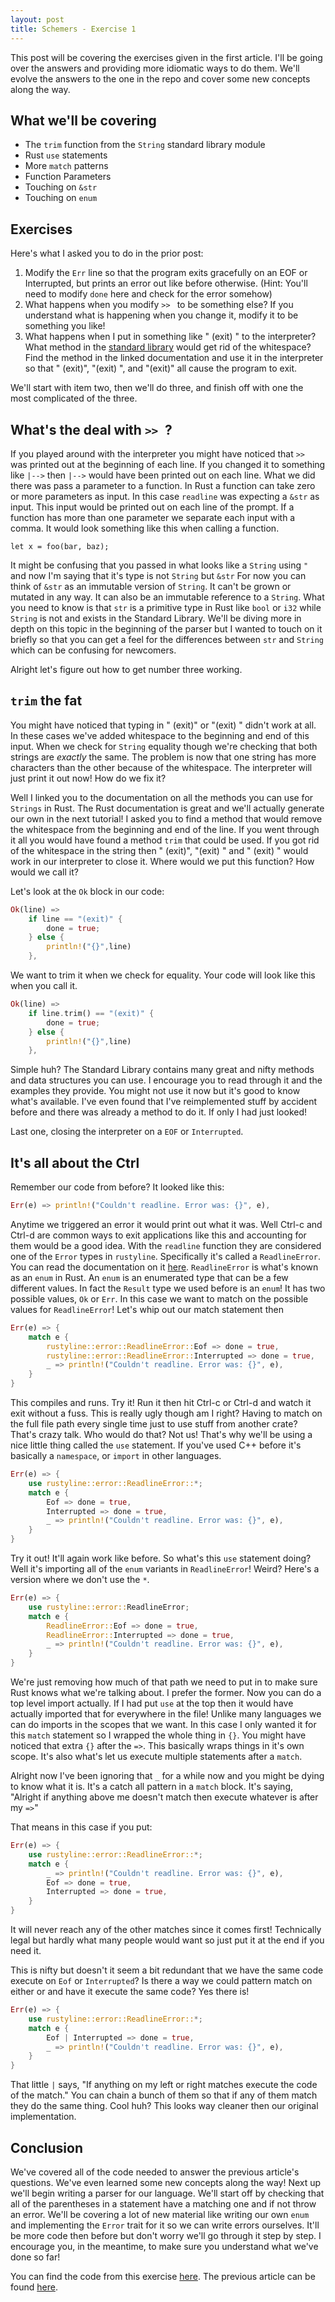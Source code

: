 ```yaml
---
layout: post
title: Schemers - Exercise 1
---
```


This post will be covering the exercises given in the first article.
I'll be going over the answers and providing more idiomatic ways to do
them. We'll evolve the answers to the one in the repo and cover some new
concepts along the way.

## What we'll be covering

- The `trim` function from the `String` standard library module
- Rust `use` statements
- More `match` patterns
- Function Parameters
- Touching on `&str`
- Touching on `enum`

## Exercises
Here's what I asked you to do in the prior post:

1. Modify the `Err` line so that the program exits gracefully on an EOF
  or Interrupted, but prints an error out like before otherwise.
  (Hint: You'll need to modify `done` here and check for the error
  somehow)
2. What happens when you modify `>> ` to be something else? If you
   understand what is happening when you change it, modify it to be
   something you like!
3. What happens when I put in something like "      (exit)      " to the
   interpreter? What method in the [standard
   library](https://doc.rust-lang.org/std/string/struct.String.html) would get rid of
   the whitespace? Find the method in the linked documentation and use it
   in the interpreter so that "    (exit)", "(exit)    ", and "(exit)"
   all cause the program to exit.

We'll start with item two, then we'll do three, and finish off with one
the most complicated of the three.

## What's the deal with `>> `?
If you played around with the interpreter you might have noticed that
`>> ` was printed out at the beginning of each line. If you changed it
to something like `|-->` then `|-->` would have been printed out on each
line. What we did there was pass a parameter to a function. In Rust
a function can take zero or more parameters as input. In this case
`readline` was expecting a `&str` as input. This input would be printed
out on each line of the prompt. If a function has more than one
parameter we separate each input with a comma. It would look something
like this when calling a function.

```
let x = foo(bar, baz);
```

It might be confusing that you passed in what looks like a `String`
using `"` and now I'm saying that it's type is not `String` but `&str`
For now you can think of `&str` as an immutable version of `String`.
It can't be grown or mutated in any way. It can also be an immutable
reference to a `String`. What you need to know is that `str` is a
primitive type in Rust like `bool` or `i32` while `String` is not and
exists in the Standard Library. We'll be diving more in depth on this
topic in the beginning of the parser but I wanted to touch on it
briefly so that you can get a feel for the differences between `str`
and `String` which can be confusing for newcomers.

Alright let's figure out how to get number three working.

## `trim` the fat
You might have noticed that typing in " (exit)" or "(exit) " didn't work
at all. In these cases we've added whitespace to the beginning and end
of this input. When we check for `String` equality though we're checking
that both strings are *exactly* the same. The problem is now that one
string has more characters than the other because of the whitespace. The
interpreter will just print it out now! How do we fix it?

Well I linked you to the documentation on all the methods you can use
for `Strings` in Rust. The Rust documentation is great and we'll
actually generate our own in the next tutorial! I asked you to find
a method that would remove the whitespace from the beginning and end of
the line. If you went through it all you would have found a method
`trim` that could be used. If you got rid of the whitespace in the
string then " (exit)", "(exit) " and " (exit) " would work in our
interpreter to close it. Where would we put this function? How would we
call it?

Let's look at the `Ok` block in our code:

```rust
Ok(line) =>
    if line == "(exit)" {
        done = true;
    } else {
        println!("{}",line)
    },
```

We want to trim it when we check for equality. Your code will look like
this when you call it.

```rust
Ok(line) =>
    if line.trim() == "(exit)" {
        done = true;
    } else {
        println!("{}",line)
    },
```

Simple huh? The Standard Library contains many great and nifty methods
and data structures you can use. I encourage you to read through it and
the examples they provide. You might not use it now but it's good to
know what's available. I've even found that I've reimplemented stuff by
accident before and there was already a method to do it. If only I had
just looked!

Last one, closing the interpreter on a `EOF` or `Interrupted`.

## It's all about the Ctrl
Remember our code from before? It looked like this:

```rust
Err(e) => println!("Couldn't readline. Error was: {}", e),
```

Anytime we triggered an error it would print out what it was. Well
Ctrl-c and Ctrl-d are common ways to exit applications like this and
accounting for them would be a good idea. With the `readline` function
they are considered one of the `Error` types in `rustyline`.
Specifically it's called a `ReadlineError`. You can read the
documentation on it
[here](https://kkawakam.github.io/rustyline/rustyline/error/enum.ReadlineError.html). `ReadlineError` is what's known as an
`enum` in Rust. An `enum` is an enumerated type that can be a few
different values. In fact the `Result` type we used before is an `enum`!
It has two possible values, `Ok` or `Err`. In this case we want to match
on the possible values for `ReadlineError`! Let's whip out our match
statement then

```rust
Err(e) => {
    match e {
        rustyline::error::ReadlineError::Eof => done = true,
        rustyline::error::ReadlineError::Interrupted => done = true,
        _ => println!("Couldn't readline. Error was: {}", e),
    }
}
```
This compiles and runs. Try it! Run it then hit Ctrl-c or Ctrl-d and watch
it exit without a fuss. This is really ugly though am I right? Having to
match on the full file path every single time just to use stuff from
another crate? That's crazy talk. Who would do that? Not us! That's why
we'll be using a nice little thing called the `use` statement. If you've
used C++ before it's basically a `namespace`, or `import` in other
languages.

```rust
Err(e) => {
    use rustyline::error::ReadlineError::*;
    match e {
        Eof => done = true,
        Interrupted => done = true,
        _ => println!("Couldn't readline. Error was: {}", e),
    }
}
```

Try it out! It'll again work like before. So what's this `use` statement
doing? Well it's importing all of the `enum` variants in
`ReadlineError`! Weird? Here's a version where we don't use the `*`.

```rust
Err(e) => {
    use rustyline::error::ReadlineError;
    match e {
        ReadlineError::Eof => done = true,
        ReadlineError::Interrupted => done = true,
        _ => println!("Couldn't readline. Error was: {}", e),
    }
}
```

We're just removing how much of that path we need to put in to make sure
Rust knows what we're talking about. I prefer the former. Now you can do
a top level import actually. If I had put `use` at the top then it would
have actually imported that for everywhere in the file! Unlike many
languages we can do imports in the scopes that we want. In this case
I only wanted it for this `match` statement so I wrapped the whole thing
in `{}`. You might have noticed that extra `{}` after the `=>`. This
basically wraps things in it's own scope. It's also what's let us
execute multiple statements after a `match`.

Alright now I've been ignoring that `_` for a while now and you might be
dying to know what it is. It's a catch all pattern in a `match` block.
It's saying, "Alright if anything above me doesn't match then execute
whatever is after my `=>`"

That means in this case if you put:

```rust
Err(e) => {
    use rustyline::error::ReadlineError::*;
    match e {
        _ => println!("Couldn't readline. Error was: {}", e),
        Eof => done = true,
        Interrupted => done = true,
    }
}
```

It will never reach any of the other matches since it comes first!
Technically legal but hardly what many people would want so just put it
at the end if you need it.

This is nifty but doesn't it seem a bit redundant that we have the same
code execute on `Eof` or `Interrupted`? Is there a way we could pattern
match on either or and have it execute the same code? Yes there is!

```rust
Err(e) => {
    use rustyline::error::ReadlineError::*;
    match e {
        Eof | Interrupted => done = true,
        _ => println!("Couldn't readline. Error was: {}", e),
    }
}
```

That little `|` says, "If anything on my left or right matches execute
the code of the match." You can chain a bunch of them so that if any of
them match they do the same thing. Cool huh? This looks way cleaner then
our original implementation.

## Conclusion
We've covered all of the code needed to answer the previous article's
questions. We've even learned some new concepts along the way! Next up
we'll begin writing a parser for our language. We'll start off by
checking that all of the parentheses in a statement have a matching one
and if not throw an error. We'll be covering a lot of new material like
writing our own `enum` and implementing the `Error` trait for it so we
can write errors ourselves. It'll be more code then before but don't
worry we'll go through it step by step. I encourage you, in the
meantime, to make sure you understand what we've done so far!

You can find the code from this exercise [here](https://github.com/mgattozzi/schemers/tree/Exercise_1).
The previous article can be found [here](https://mgattozzi.github.io/2016/11/08/scheme-input.html).


